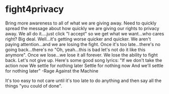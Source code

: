 # fight4privacy
Bring more awareness to all of what we are giving away.
Need to quickly spread the message about how quickly we are giving our rights to privacy away. 
We all do it....just click "I accept" so we get what we want...who cares right? Big deal.
Well...it's getting worse quicker and quicker. 
We aren't paying attention...and we are losing the fight.
Once it's too late...there's no going back...there's no "Oh, yeah...this is bad let's not do it like this anymore". 
Once we lose...we lose it all forever. 
We lose the ability to fight back.
Let's not give up.
Here's some good song lyrics:
"If we don't take the action now
We settle for nothing later
Settle for nothing now
And we'll settle for nothing later"
-Rage Against the Machine

It's too easy to not care until it's too late to do anything and then say all the things "you could of done". 
